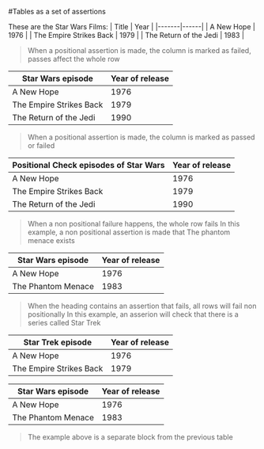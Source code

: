 #Tables as a set of assertions

These are the Star Wars Films:
| Title | Year |
|-------|------|
| A New Hope | 1976 |
| The Empire Strikes Back | 1979 |
| The Return of the Jedi | 1983 |

> When a positional assertion is made, the column is marked as failed, passes affect the whole row

| Star Wars episode | Year of release |
|-------------------|-----------------|
| A New Hope             | 1976 |
| The Empire Strikes Back | 1979 |
| The Return of the Jedi | 1990 |

> When a positional assertion is made, the column is marked as passed or failed

| Positional Check episodes of Star Wars | Year of release |
|----------------------------------------|-----------------|
| A New Hope | 1976 |
| The Empire Strikes Back | 1979 |
| The Return of the Jedi | 1990 |

> When a non positional failure happens, the whole row fails
> In this example, a non positional assertion is made that The phantom menace exists

| Star Wars episode | Year of release |
|-------------------|-----------------|
| A New Hope | 1976 |
| The Phantom Menace | 1983 |

> When the heading contains an assertion that fails, all rows will fail non positionally
> In this example, an asserion will check that there is a series called Star Trek

| Star Trek episode | Year of release |
|-------------------|-----------------|
| A New Hope | 1976 |
| The Empire Strikes Back | 1979 |

| Star Wars episode | Year of release |
|-------------------|-----------------|
| A New Hope | 1976 |
| The Phantom Menace | 1983 |

> The example above is a separate block from the previous table

<!--OUTPUT
> **In da spec:** executed: 30, passed: 18, failed: 12

#Tables as a set of assertions

These are the Star Wars Films:

| Title                   | Year |
|-------------------------|------|
| A New Hope              | 1976 |
| The Empire Strikes Back | 1979 |
| The Return of the Jedi  | 1983 |

> When a positional assertion is made, the column is marked as failed, passes affect the whole row

| Star Wars episode           | Year of release     |
|-----------------------------|---------------------|
| **A New Hope**              | **1976**            |
| **The Empire Strikes Back** | **1979**            |
| The Return of the Jedi      | **~~1990~~ [1983]** |

> When a positional assertion is made, the column is marked as passed or failed

| Positional Check episodes of Star Wars | Year of release     |
|----------------------------------------|---------------------|
| A New Hope                             | **1976**            |
| The Empire Strikes Back                | **1979**            |
| The Return of the Jedi                 | **~~1990~~ [1983]** |

> When a non positional failure happens, the whole row fails
> In this example, a non positional assertion is made that The phantom menace exists

| Star Wars episode          | Year of release |
|----------------------------|-----------------|
| **A New Hope**             | **1976**        |
| **~~The Phantom Menace~~** | **~~1983~~**    |

> When the heading contains an assertion that fails, all rows will fail non positionally
> In this example, an asserion will check that there is a series called Star Trek

| Star Trek episode               | Year of release |
|---------------------------------|-----------------|
| **~~A New Hope~~**              | **~~1976~~**    |
| **~~The Empire Strikes Back~~** | **~~1979~~**    |

| Star Wars episode          | Year of release |
|----------------------------|-----------------|
| **A New Hope**             | **1976**        |
| **~~The Phantom Menace~~** | **~~1983~~**    |

> The example above is a separate block from the previous table

-->
